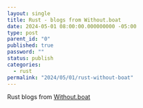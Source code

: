 ```yaml
---
layout: single
title: Rust - blogs from Without.boat
date: 2024-05-01 08:00:00.000000000 -05:00
type: post
parent_id: "0"
published: true
password: ""
status: publish
categories:
  - rust
permalink: "2024/05/01/rust-without-boat"
---
```


Rust blogs from [Without.boat](https://without.boats/)
